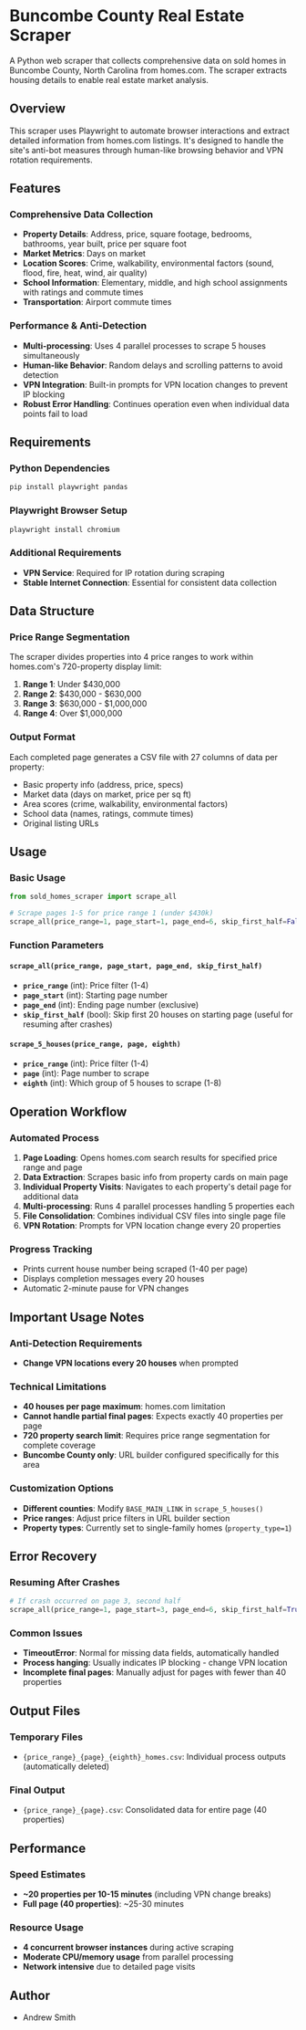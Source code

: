 # Buncombe County Real Estate Scraper

A Python web scraper that collects comprehensive data on sold homes in Buncombe County, North Carolina from homes.com. The scraper extracts housing details to enable real estate market analysis.

## Overview

This scraper uses Playwright to automate browser interactions and extract detailed information from homes.com listings. It's designed to handle the site's anti-bot measures through human-like browsing behavior and VPN rotation requirements.

## Features

### Comprehensive Data Collection
- **Property Details**: Address, price, square footage, bedrooms, bathrooms, year built, price per square foot
- **Market Metrics**: Days on market
- **Location Scores**: Crime, walkability, environmental factors (sound, flood, fire, heat, wind, air quality)
- **School Information**: Elementary, middle, and high school assignments with ratings and commute times
- **Transportation**: Airport commute times

### Performance & Anti-Detection
- **Multi-processing**: Uses 4 parallel processes to scrape 5 houses simultaneously
- **Human-like Behavior**: Random delays and scrolling patterns to avoid detection
- **VPN Integration**: Built-in prompts for VPN location changes to prevent IP blocking
- **Robust Error Handling**: Continues operation even when individual data points fail to load

## Requirements

### Python Dependencies
```bash
pip install playwright pandas
```

### Playwright Browser Setup
```bash
playwright install chromium
```

### Additional Requirements
- **VPN Service**: Required for IP rotation during scraping
- **Stable Internet Connection**: Essential for consistent data collection

## Data Structure

### Price Range Segmentation
The scraper divides properties into 4 price ranges to work within homes.com's 720-property display limit:

1. **Range 1**: Under $430,000
2. **Range 2**: $430,000 - $630,000  
3. **Range 3**: $630,000 - $1,000,000
4. **Range 4**: Over $1,000,000

### Output Format
Each completed page generates a CSV file with 27 columns of data per property:
- Basic property info (address, price, specs)
- Market data (days on market, price per sq ft)
- Area scores (crime, walkability, environmental factors)
- School data (names, ratings, commute times)
- Original listing URLs

## Usage

### Basic Usage
```python
from sold_homes_scraper import scrape_all

# Scrape pages 1-5 for price range 1 (under $430k)
scrape_all(price_range=1, page_start=1, page_end=6, skip_first_half=False)
```

### Function Parameters

#### `scrape_all(price_range, page_start, page_end, skip_first_half)`
- **`price_range`** (int): Price filter (1-4)
- **`page_start`** (int): Starting page number  
- **`page_end`** (int): Ending page number (exclusive)
- **`skip_first_half`** (bool): Skip first 20 houses on starting page (useful for resuming after crashes)

#### `scrape_5_houses(price_range, page, eighth)`
- **`price_range`** (int): Price filter (1-4)
- **`page`** (int): Page number to scrape
- **`eighth`** (int): Which group of 5 houses to scrape (1-8)

## Operation Workflow

### Automated Process
1. **Page Loading**: Opens homes.com search results for specified price range and page
2. **Data Extraction**: Scrapes basic info from property cards on main page
3. **Individual Property Visits**: Navigates to each property's detail page for additional data
4. **Multi-processing**: Runs 4 parallel processes handling 5 properties each
5. **File Consolidation**: Combines individual CSV files into single page file
6. **VPN Rotation**: Prompts for VPN location change every 20 properties

### Progress Tracking
- Prints current house number being scraped (1-40 per page)
- Displays completion messages every 20 houses
- Automatic 2-minute pause for VPN changes

## Important Usage Notes

### Anti-Detection Requirements
- **Change VPN locations every 20 houses** when prompted

### Technical Limitations
- **40 houses per page maximum**: homes.com limitation
- **Cannot handle partial final pages**: Expects exactly 40 properties per page
- **720 property search limit**: Requires price range segmentation for complete coverage
- **Buncombe County only**: URL builder configured specifically for this area

### Customization Options
- **Different counties**: Modify `BASE_MAIN_LINK` in `scrape_5_houses()`
- **Price ranges**: Adjust price filters in URL builder section
- **Property types**: Currently set to single-family homes (`property_type=1`)

## Error Recovery

### Resuming After Crashes
```python
# If crash occurred on page 3, second half
scrape_all(price_range=1, page_start=3, page_end=6, skip_first_half=True)
```

### Common Issues
- **TimeoutError**: Normal for missing data fields, automatically handled
- **Process hanging**: Usually indicates IP blocking - change VPN location
- **Incomplete final pages**: Manually adjust for pages with fewer than 40 properties

## Output Files

### Temporary Files
- `{price_range}_{page}_{eighth}_homes.csv`: Individual process outputs (automatically deleted)

### Final Output
- `{price_range}_{page}.csv`: Consolidated data for entire page (40 properties)

## Performance

### Speed Estimates
- **~20 properties per 10-15 minutes** (including VPN change breaks)
- **Full page (40 properties)**: ~25-30 minutes

### Resource Usage
- **4 concurrent browser instances** during active scraping
- **Moderate CPU/memory usage** from parallel processing
- **Network intensive** due to detailed page visits

## Author
- Andrew Smith  